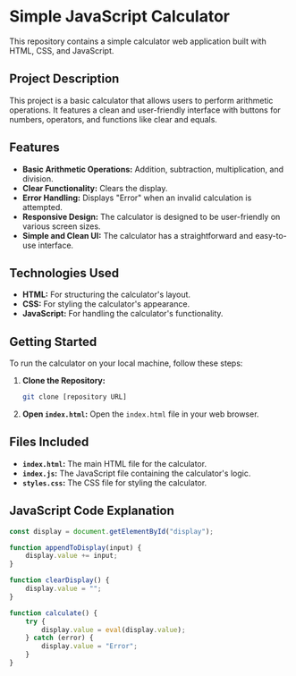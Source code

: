 # Simple JavaScript Calculator

This repository contains a simple calculator web application built with HTML, CSS, and JavaScript.

## Project Description

This project is a basic calculator that allows users to perform arithmetic operations. It features a clean and user-friendly interface with buttons for numbers, operators, and functions like clear and equals.

## Features

* **Basic Arithmetic Operations:** Addition, subtraction, multiplication, and division.
* **Clear Functionality:** Clears the display.
* **Error Handling:** Displays "Error" when an invalid calculation is attempted.
* **Responsive Design:** The calculator is designed to be user-friendly on various screen sizes.
* **Simple and Clean UI:** The calculator has a straightforward and easy-to-use interface.

## Technologies Used

* **HTML:** For structuring the calculator's layout.
* **CSS:** For styling the calculator's appearance.
* **JavaScript:** For handling the calculator's functionality.

## Getting Started

To run the calculator on your local machine, follow these steps:

1.  **Clone the Repository:**
    ```bash
    git clone [repository URL]
    ```
2.  **Open `index.html`:** Open the `index.html` file in your web browser.

## Files Included

* **`index.html`:** The main HTML file for the calculator.
* **`index.js`:** The JavaScript file containing the calculator's logic.
* **`styles.css`:** The CSS file for styling the calculator.

## JavaScript Code Explanation

```javascript
const display = document.getElementById("display");

function appendToDisplay(input) {
    display.value += input;
}

function clearDisplay() {
    display.value = "";
}

function calculate() {
    try {
        display.value = eval(display.value);
    } catch (error) {
        display.value = "Error";
    }
}
